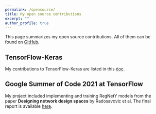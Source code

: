 ```yaml
---
permalink: /opensource/
title: My open source contributions
excerpt: ""
author_profile: true
---
```


This page summarizes my open source contributions. All of them can be found on [GitHub](https://github.com/AdityaKane2001/).

## TensorFlow-Keras

My contributions to TensorFlow-Keras are listed in this [doc](https://docs.google.com/document/d/1R-Usj4iRrMDy0OA-x7umNPk5M7gob5Ev_H4wQlxNtcs/edit?usp=sharing).

## Google Summer of Code 2021 at TensorFlow

My project included implementing and training RegNetY models from the paper **Designing network design spaces** by Radosavovic et al. The final report is available [here](gsoc2021report). 
